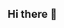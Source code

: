## Hi there 👋

<!--\About Me
**’m a cybersecurity professional with an M.Sc. in Cyber Security and Computer Forensics, along with hands-on experience in network security, incident response, and digital investigations. My interests lie in securing systems, exploring threat landscapes, and applying OSINT techniques for analysis and data gathering.
Skills
Operating System : Linux, Windows
Virtualization : VMware ,VirtualBox
Microsoft Office 365: Microsoft Office, Excel,Powerpoint, Outlook
Networking: LAN/WAN, TCP/IP, DNS, DHCP, Routing and Switching,OSI stack.
Software troubleshooting: Ticketing tools knowledge, customer service, documentation.
Compliance & Security knowledge: ISO 27001, HIPAA, GDPR, NIST framework,PCI-DSS
Cyber security: Top 10 OWASP,SIEM,Cyber threat actors & vectors, IDS/IPS, MITRE Attack framework, cryptography
File System concepts: NTFS, FAT, ext4, HFS+
OSINT: Maltego,theHarvester, SpiderFoot, SOCMINT, geolocation identification (beginner).
Networking: LAN/WAN, TCP/IP, DNS, DHCP, Routing and Switching,OSI stack.
Dark web: Tor browser ( beginner)
Communication: Excellent Written and Verbal Communication.
Problem-Solving: Strong Analytical and Troubleshooting Skills
Soft Skills: Adaptability, Commitment, Teamwork, Resilient,Self-starter, Attention to detail.
Tools: Wireshark, Nmap, Burp Suite, Splunk, Wazuh
Certifications: CCNA, CHFI

PROJECT 
Longitudinal Study on Sharenting
A personal research project examining the effects of online sharing on children’s digital identity.

OSINT Image Analysis & Geolocation
Hands-on project using OSINT tools for data sourcing and geolocation analysis.

Home Lab
Set up a home lab environment with Wazuh and Splunk for threat detection and data analysis.

